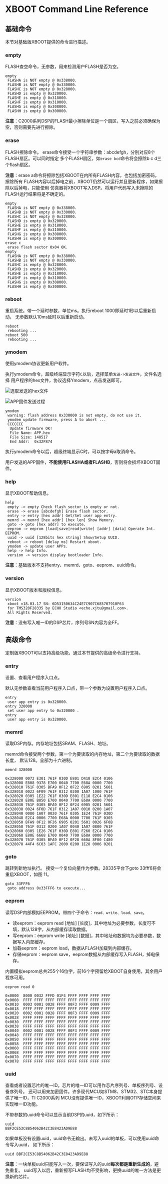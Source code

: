 # XBOOT Command Line Reference

## 基础命令

本节对基础版XBOOT提供的命令进行描述。

### empty

FLASH查空命令，无参数，用来检测用户FLASH是否为空。

``` 
empty
 FLASHA is NOT empty @ 0x338000.
 FLASHB is NOT empty @ 0x330000.
 FLASHC is NOT empty @ 0x328000.
 FLASHD is empty @ 0x320000.
 FLASHE is empty @ 0x318000.
 FLASHF is empty @ 0x310000.
 FLASHG is empty @ 0x308000.
 FLASHH is empty @ 0x300000.
```

**注意**：C2000系列DSP的FLASH最小擦除单位是一个扇区，写入之前必须确保为空，否则需要先进行擦除。

### erase 

FLASH擦除命令。
erase命令接受一个字符串参数：abcdefgh，分别对应8个FLASH扇区。可以同时指定
多个FLASH扇区，如`erase bcd`命令将会擦除b c d三个flash扇区。

**注意**：erase a命令将擦除包括XBOOT在内所有FLASH内容，也包括加密密码，擦除所有
FLASH内容以后掉电之前，XBOOT仍然可以运行并且更新程序，如果擦除以后掉电，只能使用
仿真器将XBOOT写入DSP。将用户代码写入未擦除的FLASH运行结果将是不确定的。
 
```
empty
 FLASHA is NOT empty @ 0x338000.
 FLASHB is NOT empty @ 0x330000.
 FLASHC is NOT empty @ 0x328000.
 FLASHD is empty @ 0x320000.
 FLASHE is empty @ 0x318000.
 FLASHF is empty @ 0x310000.
 FLASHG is empty @ 0x308000.
 FLASHH is empty @ 0x300000.
erase c
 erase flash sector 0x04 OK.
empty
 FLASHA is NOT empty @ 0x338000.
 FLASHB is NOT empty @ 0x330000.
 FLASHC is empty @ 0x328000.
 FLASHD is empty @ 0x320000.
 FLASHE is empty @ 0x318000.
 FLASHF is empty @ 0x310000.
 FLASHG is empty @ 0x308000.
 FLASHH is empty @ 0x300000.
```

### reboot

重启系统。带一个延时参数，单位ms。执行reboot 1000即延时1秒以后重新启动，
无参数默认10ms延时以后重新启动。

```
reboot
 rebooting ...
reboot 500
 rebooting ...
```


### ymodem

使用ymodem协议更新用户软件。

执行ymodem命令，超级终端显示字符`C`以后，选择菜单`发送->发送文件`，文件名选择
用户程序的hex文件，协议选择Ymodem，点击发送即可。
 
![选取发送的hex文件](../PIC/image5.png "选取发送的hex文件")
 
![APP固件发送过程](../PIC/image6.png "APP固件发送过程")

```
ymodem
 warning: flash address 0x330000 is not empty, do not use it.
 ymodem update firmware, press A to abort ...
 CCCCCCC
  Update firmware OK!
  File Name: APP.hex
  File Size: 148517
  End Addr:  0x32F874
```

执行ymodem命令以后，超级终端显示C时，可以按字母a取消命令。

用户发送的APP固件，**不能使用FLASHA或者FLASHB**，否则将会损坏XBOOT固件。

### help 

显示XBOOT帮助信息。

```
help
 empty -> empty Check flash sector is empty or not.
 erase -> erase [abcdefgh] Erase flash sector.
 entry -> entry [hex addr] Get/Set user app entry.
 memrd -> memrd [hex addr] [hex len] Show Memory.
 goto -> goto [hex addr] to execute.
 eeprom -> eeprom [load|save|read|write] [addr] [data] Operate Int. EEPROM.
 uuid -> uuid [128bits hex string] Show/Setup UUID.
 reboot -> reboot [delay ms] Restart xboot.
 ymodem -> update user APPs.
 help -> help Info.
 version -> version display bootloader Info.
```

**注意**：基础版本不支持entry、memrd、goto、eeprom、uuid命令。

### version

显示XBOOT版本和版权信息。
 
```
version
 xboot v18.03.17 SN: 6D53150634C24E7C907C685707910F63
 for TMS320F28335 by ECHO Studio <echo.xjtu@gmail.com>.
 All Rights Reserved.
```

**注意**：没有写入唯一ID的DSP芯片，序列号SN内容为全FF。

## 高级命令

定制版XBOOT可以支持高级功能，通过本节提供的高级命令进行支持。

### entry

设置、查看用户程序入口点。

默认无参数查看当前用户程序入口点，带一个参数为设置用户程序入口点。
 
```
entry
 user app entry is 0x328000.
entry 320000
 set user app entry to 0x320000 .
entry
 user app entry is 0x320000.
```

### memrd 

读取DSP内存。内存地址包括SRAM、FLASH、地址。

memrd命令接受两个参数，第一个为要读取的内存地址，第二个为要读取的数据长度，
默认128。全部为十六进制。
 
```
memrd 328000

0x328000 0072 E301 761F 030D E801 D418 E2C4 0106
0x328008 E808 9378 E700 0040 7700 E68A 0000 7700
0x328010 761F 0305 BFA9 0F12 0F22 6905 0201 5601
0x328018 0022 6F09 761F 0312 0200 1A07 1000 761F
0x328020 0305 1E22 761F 030D E801 E118 E2C4 0106
0x328028 E80E B850 E700 0040 7700 E68A 0000 7700
0x328030 761F 0305 BFA9 0F12 0F24 6905 0201 5601
0x328038 0024 6F0D 761F 0312 1A07 0010 0200 1A07
0x328040 0080 1A07 0020 761F 0305 1E24 761F 030D
0x328048 E2C4 0006 7700 E68A 0000 7700 761F 0305
0x328050 BFA9 0F12 0F26 6905 0201 5601 0026 6F0B
0x328058 761F 0312 0200 1A07 0040 1A07 0800 761F
0x328060 0305 1E26 761F 030D E801 F260 E2C4 0106
0x328068 E80E 6668 E700 0040 7700 E68A 0000 7700
0x328070 761F 0305 BFA9 0F12 0F28 660A 8F00 C480
0x328078 44F4 6C03 1AFC 2000 0200 1E28 0006 0201
```

### goto

跳转到新地址执行。
接受一个复位向量作为参数。28335平台下goto 33fff6将会重启XBOOT，如图 11。
 
```
goto 33FFF6
 goto address 0x33FFF6 to execute...
```

### eeprom

读写DSP内部模拟EEPROM。带四个子命令：`read、write、load、save`。

- 读eeprom：eeprom read [地址] [长度]，其中地址为必要参数，长度可不填，默认128字，从内部缓存读取数据。
- 写eeprom：eeprom write [地址] [数据]，其中地址和数据均为必要参数，数据写入内部缓存。
- 加载eeprom：eeprom load，数据从FLASH加载到内部缓存。
- 存储eeprom：eeprom save，eeprom数据从内部缓存写入FLASH，掉电保存。

内置模拟eeprom总共255个16位字，前16个字预留给XBOOT自身使用，其余用户程序可用。
 
```
eeprom read 0

0x0000  8000 0032 FFFD 01F4 FFFF FFFF FFFF FFFF
0x0008  FFFF FFFF FFFF FFFF FFFF FFFF FFFF FFFF
0x0010  0003 0001 0028 FFFF 00F3 FFFF 0009 FFFF
0x0018  FFFF FFFF FFFF FFFF FFFF FFFF FFFF FFFF
0x0020  0002 0001 0028 FFFF 00F3 FFFF 0009 FFFF
0x0028  FFFF FFFF FFFF FFFF FFFF FFFF FFFF FFFF
0x0030  FFFF FFFF FFFF FFFF FFFF FFFF FFFF FFFF
0x0038  FFFF FFFF FFFF FFFF FFFF FFFF FFFF FFFF
0x0040  0002 0001 0028 FFFF 00F3 FFFF 0009 FFFF
0x0048  FFFF FFFF FFFF FFFF FFFF FFFF FFFF FFFF
0x0050  FFFF FFFF FFFF FFFF FFFF FFFF FFFF FFFF
0x0058  FFFF FFFF FFFF FFFF FFFF FFFF FFFF FFFF
0x0060  FFFF FFFF FFFF FFFF FFFF FFFF FFFF FFFF
0x0068  FFFF FFFF FFFF FFFF FFFF FFFF FFFF FFFF
0x0070  FFFF FFFF FFFF FFFF FFFF FFFF FFFF FFFF
0x0078  FFFF FFFF FFFF FFFF FFFF FFFF FFFF FFFF
```

### uuid

查看或者设置芯片的唯一ID。芯片的唯一ID可以用作芯片序列号、单板序列号、设备序列号。
还可以用来加密固件。许多现代MCU如STM8、STM32、STC本身提供了唯一ID，TI C2000系列
MCU没有提供唯一ID，XBOOT利用OTP存储空间来实现唯一ID功能。

不带参数的uuid命令可以显示当前DSP的uuid，如下所示： 

```
uuid
BBF2CE53C8B54062B42C3E8423AD9E88
```

如果单板没有设置uuid，uuid命令无输出。未写入uuid的单板，可以使用uuid命令写入uuid，
如下所示：

```
uuid BBF2CE53C8B54062B42C3E8423AD9E88
```

**注意**：一块单板uuid只能写入一次，要保证写入的uuid**每次都是重新生成的**，避免重复。
uuid写入以后，重新擦写FLASH均不受影响，更换uuid的唯一方法是更换新的芯片。
